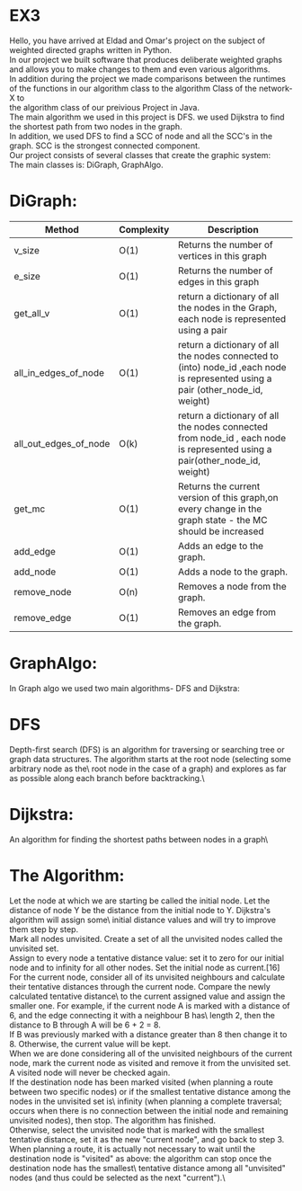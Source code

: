 # EX3
Hello, you have arrived at Eldad and Omar's project on the subject of weighted directed graphs written in Python.\
In our project we built software that produces deliberate weighted graphs and allows you to make changes to them and even various algorithms.\
In addition during the project we made comparisons between the runtimes of the functions in our algorithm class to the algorithm Class of the network-X to\
the algorithm class of our preivious Project in Java. \
The main algorithm we used in this project is DFS. we used Dijkstra to find the shortest path from two nodes in the graph.\
In addition, we used DFS to find a SCC of node and all the SCC's in the graph. SCC is the strongest connected component. \
Our project consists of several classes that create the graphic system:\
The main classes is: DiGraph, GraphAlgo.
# DiGraph:
|Method|Complexity|Description|
|----|------|---------|
|v_size|O(1) | Returns the number of vertices in this graph |
|e_size|O(1) |Returns the number of edges in this graph |
|get_all_v|O(1) |return a dictionary of all the nodes in the Graph, each node is represented using a pair |
|all_in_edges_of_node|O(1) |return a dictionary of all the nodes connected to (into) node_id ,each node is represented using a pair (other_node_id, weight) |
|all_out_edges_of_node|O(k) |return a dictionary of all the nodes connected from node_id , each node is represented using a pair(other_node_id, weight) |
|get_mc|O(1) |Returns the current version of this graph,on every change in the graph state - the MC should be increased | 
|add_edge|O(1) |Adds an edge to the graph. |
|add_node|O(1) | Adds a node to the graph. |
|remove_node|O(n) |Removes a node from the graph. |
|remove_edge|O(1) |Removes an edge from the graph. |
# GraphAlgo:
In Graph algo we used two main algorithms- DFS and Dijkstra:
# DFS
Depth-first search  (DFS) is an algorithm for traversing or searching tree or graph data structures. The algorithm starts at the root node (selecting some arbitrary node as the\ root node in the case of a graph) and explores as far as possible along each branch before backtracking.\
# Dijkstra:
An algorithm for finding the shortest paths between nodes in a graph\
# The Algorithm:
Let the node at which we are starting be called the initial node. Let the distance of node Y be the distance from the initial node to Y. Dijkstra's algorithm will assign some\ initial distance values and will try to improve them step by step.\
Mark all nodes unvisited. Create a set of all the unvisited nodes called the unvisited set.\
Assign to every node a tentative distance value: set it to zero for our initial node and to infinity for all other nodes. Set the initial node as current.[16]\
For the current node, consider all of its unvisited neighbours and calculate their tentative distances through the current node. Compare the newly calculated tentative distance\ to the current assigned value and assign the smaller one. For example, if the current node A is marked with a distance of 6, and the edge connecting it with a neighbour B has\ length 2, then the distance to B through A will be 6 + 2 = 8.\
If B was previously marked with a distance greater than 8 then change it to 8. Otherwise, the current value will be kept.\
When we are done considering all of the unvisited neighbours of the current node, mark the current node as visited and remove it from the unvisited set.\
A visited node will never be checked again.\
If the destination node has been marked visited (when planning a route between two specific nodes) or if the smallest tentative distance among the nodes in the unvisited set is\ infinity (when planning a complete traversal; occurs when there is no connection between the initial node and remaining unvisited nodes), then stop. The algorithm has finished.\
Otherwise, select the unvisited node that is marked with the smallest tentative distance, set it as the new "current node", and go back to step 3.\
When planning a route, it is actually not necessary to wait until the destination node is "visited" as above: the algorithm can stop once the destination node has the smallest\ tentative distance among all "unvisited" nodes (and thus could be selected as the next "current").\


